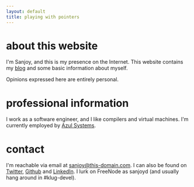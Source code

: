```yaml
---
layout: default
title: playing with pointers
---
```


# about this website

I'm Sanjoy, and this is my presence on the Internet.  This website
contains my [blog][blog] and some basic information about myself.

Opinions expressed here are entirely personal.

# professional information

I work as a software engineer, and I like compilers and virtual
machines.  I'm currently employed by [Azul Systems][azul].

# contact

I'm reachable via email at <span
class="contact">sanjoy@this-domain.com</span>. I can also be found on
[Twitter][twitter], [Github][github] and [LinkedIn][linkedin]. I lurk
on FreeNode as <span class="contact">sanjoyd</span> (and usually hang
around in <span class="contact">#klug-devel</span>).

[azul]: <http://azulsystems.com>
[blog]: </blog.html>
[linkedin]: <http://in.linkedin.com/in/sanjoydas>
[twitter]: <http://twitter.com/SCombinator>
[github]: <http://github.com/sanjoy>
[resume]: <https://github.com/sanjoy/resume/blob/master/Resume-SanjoyDas.pdf?raw=true>
